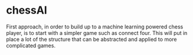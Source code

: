 # chessAI
First approach, in order to build up to a machine learning powered chess player, is to start with a simpler game such as connect four. This will put in place a lot of the structure that can be abstracted and applied to more complicated games.
